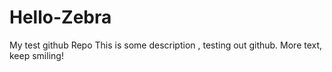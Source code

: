 # Hello-Zebra
My test github Repo
This is some description , testing out github.
More text, keep smiling!
